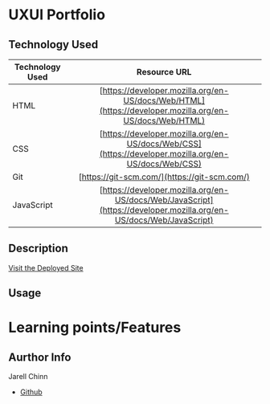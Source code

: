 # UXUI Portfolio

## Technology Used

| Technology Used             |                                                    Resource URL                                                    |
| --------------------------- | :----------------------------------------------------------------------------------------------------------------: |
| HTML                        |       [https://developer.mozilla.org/en-US/docs/Web/HTML](https://developer.mozilla.org/en-US/docs/Web/HTML)       |
| CSS                         |        [https://developer.mozilla.org/en-US/docs/Web/CSS](https://developer.mozilla.org/en-US/docs/Web/CSS)        |
| Git                         |                                    [https://git-scm.com/](https://git-scm.com/)                                    |
| JavaScript                  | [https://developer.mozilla.org/en-US/docs/Web/JavaScript](https://developer.mozilla.org/en-US/docs/Web/JavaScript) |


## Description

[Visit the Deployed Site](https://jarell-chinn.github.io/UXUI/)


## Usage


# Learning points/Features


## Aurthor Info


Jarell Chinn

- [Github](https://github.com/Jarell-Chinn)

